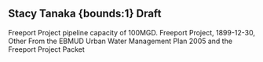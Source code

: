 ## Stacy Tanaka {bounds:1} Draft
Freeport Project pipeline capacity of 100MGD.
Freeport Project, 1899-12-30, Other
From the EBMUD Urban Water Management Plan 2005 and the Freeport Project Packet
